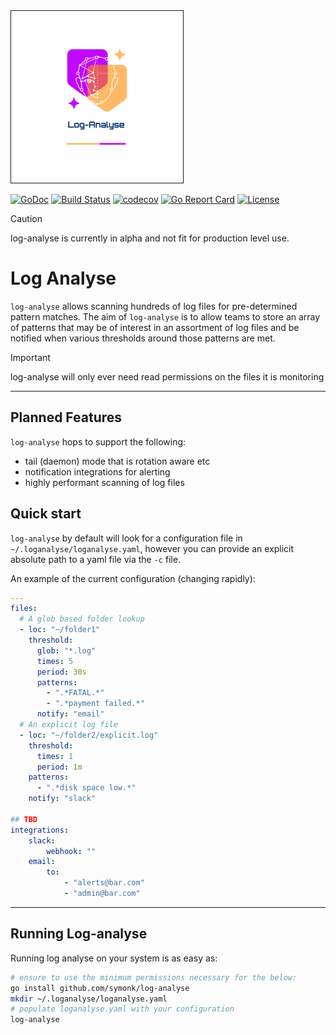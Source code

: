 <img src="https://github.com/symonk/log-analyse/blob/main/.github/images/logo.png" border="1" width="275" height="275"/>

[![GoDoc](https://pkg.go.dev/badge/github.com/symonk/log-analyse)](https://pkg.go.dev/github.com/symonk/log-analyse)
[![Build Status](https://github.com/symonk/log-analyse/actions/workflows/go_test.yml/badge.svg)](https://github.com/symonk/log-analyse/actions/workflows/go_test.yml)
[![codecov](https://codecov.io/gh/symonk/log-analyse/branch/main/graph/badge.svg)](https://codecov.io/gh/symonk/log-analyse)
[![Go Report Card](https://goreportcard.com/badge/github.com/symonk/log-analyse)](https://goreportcard.com/report/github.com/symonk/log-analyse)
[![License](https://img.shields.io/badge/License-Apache_2.0-blue.svg)](https://github.com/symonk/log-analyse/blob/master/LICENSE)


> [!CAUTION]
> log-analyse is currently in alpha and not fit for production level use.


# Log Analyse

`log-analyse` allows scanning hundreds of log files for pre-determined pattern matches.
The aim of `log-analyse` is to allow teams to store an array of patterns that may be
of interest in an assortment of log files and be notified when various thresholds around
those patterns are met.


> [!IMPORTANT]
> log-analyse will only ever need read permissions on the files it is monitoring

-----

## Planned Features

`log-analyse` hops to support the following:

 * tail (daemon) mode that is rotation aware etc
 * notification integrations for alerting
 * highly performant scanning of log files


## Quick start

`log-analyse` by default will look for a configuration file in `~/.loganalyse/loganalyse.yaml`, however you can provide
an explicit absolute path to a yaml file via the `-c` file.

An example of the current configuration (changing rapidly):

```yaml
---
files:
  # A glob based folder lookup
  - loc: "~/folder1"
    threshold:
      glob: "*.log"
      times: 5
      period: 30s
      patterns:
        - ".*FATAL.*"
        - ".*payment failed.*"
      notify: "email"
  # An explicit log file
  - loc: "~/folder2/explicit.log"
    threshold:
      times: 1
      period: 1m
    patterns:
      - ".*disk space low.*"
    notify: "slack"

## TBD
integrations:
    slack:
        webhook: ""
    email:
        to:
            - "alerts@bar.com"
            - "admin@bar.com"
```

-----

## Running Log-analyse

Running log analyse on your system is as easy as:

```bash
# ensure to use the minimum permissions necessary for the below:
go install github.com/symonk/log-analyse
mkdir ~/.loganalyse/loganalyse.yaml
# populate loganalyse.yaml with your configuration
log-analyse
```